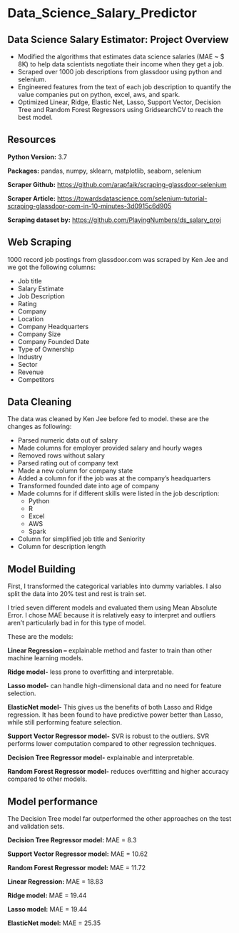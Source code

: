 # Data_Science_Salary_Predictor

## Data Science Salary Estimator: Project Overview
* Modified the algorithms that estimates data science salaries (MAE ~ $ 8K) to help data scientists negotiate their income when they get a job.
* Scraped over 1000 job descriptions from glassdoor using python and selenium.
* Engineered features from the text of each job description to quantify the value companies put on python, excel, aws, and spark.
* Optimized Linear, Ridge, Elastic Net, Lasso,  Support Vector, Decision Tree and Random Forest Regressors using GridsearchCV to reach the best model.

## Resources

**Python Version:** 3.7

**Packages:** pandas, numpy, sklearn, matplotlib, seaborn, selenium

**Scraper Github:** https://github.com/arapfaik/scraping-glassdoor-selenium

**Scraper Article:** https://towardsdatascience.com/selenium-tutorial-scraping-glassdoor-com-in-10-minutes-3d0915c6d905

**Scraping dataset by:** https://github.com/PlayingNumbers/ds_salary_proj

## Web Scraping

1000 record job postings from glassdoor.com was scraped by Ken Jee and we got the following columns:
* Job title
* Salary Estimate
* Job Description
* Rating
* Company
* Location
* Company Headquarters
* Company Size
* Company Founded Date
* Type of Ownership
* Industry
* Sector
* Revenue
* Competitors

## Data Cleaning

The data was cleaned by Ken Jee before fed to model. these are the changes as following: 

* Parsed numeric data out of salary
* Made columns for employer provided salary and hourly wages
* Removed rows without salary
* Parsed rating out of company text
* Made a new column for company state
* Added a column for if the job was at the company’s headquarters
* Transformed founded date into age of company
* Made columns for if different skills were listed in the job description:
    * Python
    * R
    * Excel
    * AWS
    * Spark
* Column for simplified job title and Seniority
* Column for description length

## Model Building

First, I transformed the categorical variables into dummy variables. I also split the data into 20% test and rest is train set.

I tried seven different models and evaluated them using Mean Absolute Error. I chose MAE because it is relatively easy to interpret and outliers aren’t particularly bad in for this type of model.

These are the models:

**Linear Regression –** explainable method and faster to train than other machine learning models. 

**Ridge model-** less prone to overfitting and interpretable.

**Lasso model-** can handle high-dimensional data and no need for feature selection.

**ElasticNet model-** This gives us the benefits of both Lasso and Ridge regression. It has been found to have predictive power better than Lasso, while still performing feature selection.

**Support Vector Regressor model-** SVR is robust to the outliers. SVR performs lower computation compared to other regression techniques.

**Decision Tree Regressor model-** explainable and interpretable.

**Random Forest Regressor model-** reduces overfitting and higher accuracy compared to other models.

## Model performance

The Decision Tree model far outperformed the other approaches on the test and validation sets.

**Decision Tree Regressor model:** MAE = 8.3

**Support Vector Regressor model:** MAE = 10.62

**Random Forest Regressor model:** MAE = 11.72

**Linear Regression:** MAE = 18.83 

**Ridge model:** MAE = 19.44

**Lasso model:** MAE = 19.44

**ElasticNet model:** MAE = 25.35
